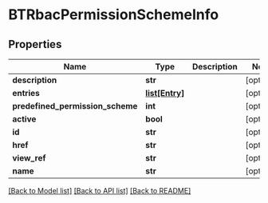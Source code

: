 # BTRbacPermissionSchemeInfo

## Properties
Name | Type | Description | Notes
------------ | ------------- | ------------- | -------------
**description** | **str** |  | [optional] 
**entries** | [**list[Entry]**](Entry.md) |  | [optional] 
**predefined_permission_scheme** | **int** |  | [optional] 
**active** | **bool** |  | [optional] 
**id** | **str** |  | [optional] 
**href** | **str** |  | [optional] 
**view_ref** | **str** |  | [optional] 
**name** | **str** |  | [optional] 

[[Back to Model list]](../README.md#documentation-for-models) [[Back to API list]](../README.md#documentation-for-api-endpoints) [[Back to README]](../README.md)


